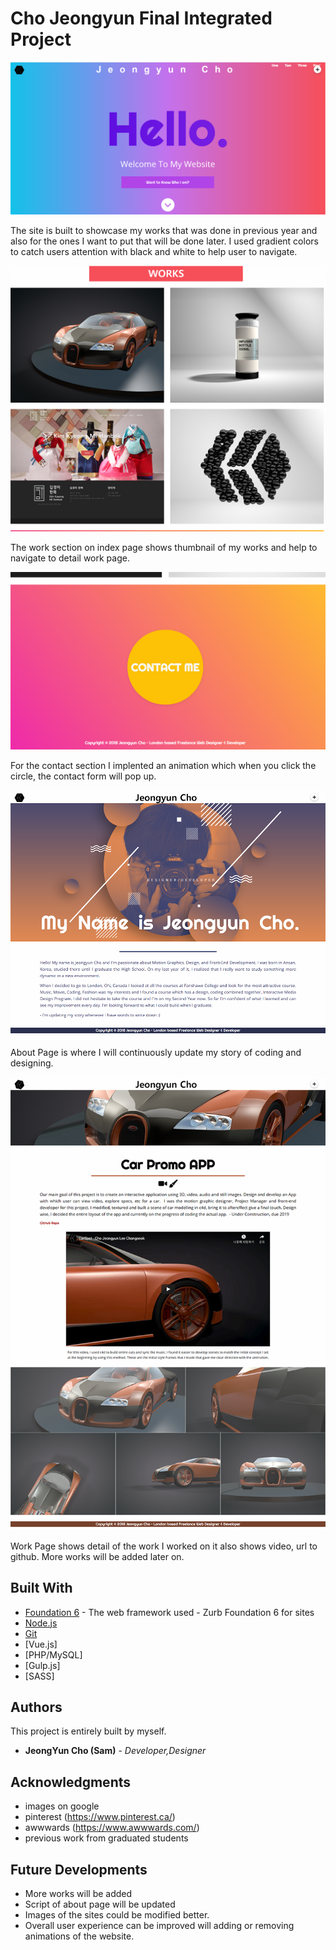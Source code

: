 # Cho Jeongyun Final Integrated Project

![image](images/readme_images/mainpage.png)

The site is built to showcase my works that was done in previous year and also for the ones I want to put that will be done later.
I used gradient colors to catch users attention with black and white to help user to navigate.

![image](images/readme_images/work-section.png)
      
The work section on index page shows thumbnail of my works and help to navigate to detail work page.

![image](images/readme_images/contact-section.png)

For the contact section I implented an animation which when you click the circle, the contact form will pop up.

![image](images/readme_images/about-section.png)

About Page is where I will continuously update my story of coding and designing. 

![image](images/readme_images/work1.png)

Work Page shows detail of the work I worked on it also shows video, url to github. More works will be added later on.




## Built With

* [Foundation 6](https://foundation.zurb.com/sites.html) - The web framework used - Zurb Foundation 6 for sites
* [Node.js](https://nodejs.org/en/)
* [Git](https://git-scm.com/)
* [Vue.js]
* [PHP/MySQL]
* [Gulp.js]
* [SASS]



## Authors

This project is entirely built by myself.

* **JeongYun Cho (Sam)** - *Developer,Designer*





## Acknowledgments

* images on google
* pinterest (https://www.pinterest.ca/)
* awwwards (https://www.awwwards.com/)
* previous work from graduated students

## Future Developments

* More works will be added
* Script of about page will be updated
* Images of the sites could be modified better.
* Overall user experience can be improved will adding or removing animations of the website.

